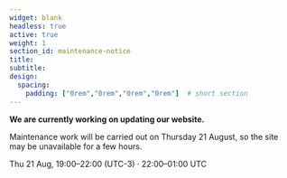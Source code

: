 ```yaml
---
widget: blank
headless: true
active: true
weight: 1
section_id: maintenance-notice
title:
subtitle:
design:
  spacing:
    padding: ["0rem","0rem","0rem","0rem"]  # short section
---
```


<div class="md-alert" role="status" aria-live="polite">
  <p><strong>We are currently working on updating our website.</strong></p>
  <p>Maintenance work will be carried out on Thursday 21 August, so the site may be unavailable for a few hours.</p>
  <p class="md-alert-time">Thu 21 Aug, 19:00–22:00 (UTC-3) · 22:00–01:00 UTC</p>
</div>
